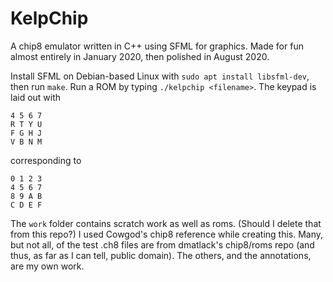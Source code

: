 # KelpChip
A chip8 emulator written in C++ using SFML for graphics. Made for fun almost entirely in January 2020, then polished in August 2020.

Install SFML on Debian-based Linux with `sudo apt install libsfml-dev`, then run `make`. Run a ROM by typing `./kelpchip <filename>`.
The keypad is laid out with
```
4 5 6 7
R T Y U
F G H J
V B N M
```
corresponding to 
```
0 1 2 3
4 5 6 7
8 9 A B
C D E F
```

The `work` folder contains scratch work as well as roms. (Should I delete that from this repo?)
I used Cowgod's chip8 reference while creating this. Many, but not all, of the test .ch8 files are from dmatlack's chip8/roms repo (and thus, as far as I can tell, public domain). The others, and the annotations, are my own work.
